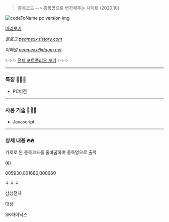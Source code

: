 > 종목코드 --> 종목명으로 변경해주는 사이트 (2020.10)

![codeToName pc version img](https://user-images.githubusercontent.com/38338103/109741212-f44d6a80-7c0f-11eb-8b18-0d763e88dec9.jpg)

[미리보기](https://peamexx.github.io/codeToName/)

*블로그 [peamexx.tistory.com](http://peamexx.tistory.com)*

*이메일 peamexx@daum.net*

✨✨✨
[전체 포트폴리오 보기](https://peamexx.github.io/me/)
✨✨✨

___

### 특징 🧚🏻‍♀️
- PC버전
___

### 사용 기술 🤸🤸‍♂️
- Javascript
___

### 상세 내용 🔥🔥

가로로 된 종목코드를 줄바꿈하여 종목명으로 출력

예)

005930,001680,000660

↓ ↓ ↓

삼성전자

대상

SK하이닉스
